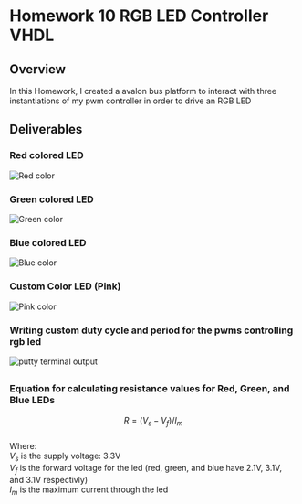 # Homework 10 RGB LED Controller VHDL
## Overview
In this Homework, I created a avalon bus platform to interact with three instantiations of my pwm controller in order to drive an RGB LED
## Deliverables
### Red colored LED
![Red color](./assets/IanCrittenden_HW-10_5.jpg)
### Green colored LED
![Green color](./assets/IanCrittenden_HW-10_4.jpg)
### Blue colored LED
![Blue color](./assets/IanCrittenden_HW-10_3.jpg)
### Custom Color LED (Pink)
![Pink color](./assets/IanCrittenden_HW-10_2.jpg)
### Writing custom duty cycle and period for the pwms controlling rgb led
![putty terminal output](./assets/IanCrittenden_HW-10_1_SC.png)
## 
### Equation for calculating resistance values for Red, Green, and Blue LEDs
$$R = (V_s - V_f)/I_m$$  
Where:  
$V_s$ is the supply voltage: 3.3V  
$V_f$ is the forward voltage for the led (red, green, and blue have 2.1V, 3.1V, and 3.1V respectivly)  
$I_m$ is the maximum current through the led  